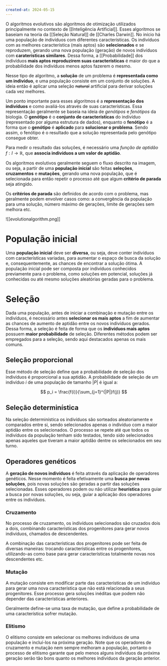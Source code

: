 ```yaml
---
created-at: 2024-05-15
---
```


O algoritmos evolutivos são algoritmos de otimização utilizados principalmente no contexto de [[Inteligência Artificial]]. Esses algoritmos se baseiam na teoria da [[Seleção Natural]] de [[Charles Darwin]]. No início há uma população de indivíduos com diferentes características. Os indivíduos com as melhores característica (mais aptos) são **selecionados** e se reproduzem, gerando uma nova população (geração) de novos indivíduos com **caraterísticas similares**. Dessa forma, a [[Probabilidade]] dos indivíduos **mais aptos reproduzirem suas características** é maior do que a probabilidade dos indivíduos menos aptos fazerem o mesmo.

Nesse tipo de algoritmo, a **solução** de um problema é **representada como um indivíduo**, e uma população consiste em um conjunto de soluções. A ideia então é aplicar uma seleção ~~natural~~ artificial para derivar soluções cada vez melhores.

Um ponto importante para esses algoritmos é a **representação dos indivíduos** e como avaliá-los através de suas características. Essa representação geralmente se baseia na ideia de *genótipos* e *fenótipos* da biologia. O **genótipo** é o **conjunto de características** do indivíduo (representado por alguma estrutura de dados), enquanto o **fenótipo** é a forma que o **genótipo** é **aplicado** para **solucionar o problema**. Sendo assim, o fenótipo é o resultado que a solução representada pelo genótipo consegue obter.

Para medir o resultado das soluções, é necessário uma *função de aptidão* $f: I \to \mathbb{R}$, que **associa indivíduos a um valor de aptidão**.

Os algoritmos evolutivos geralmente seguem o fluxo descrito na imagem, ou seja, a partir de uma **população inicial** são feitas **seleções**, **cruzamentos** e **mutações**, gerando uma nova população, que é selecionada para então repetir o processo até que algum **critério de parada** seja atingido.

Os **critérios de parada** são definidos de acordo com o problema, mas geralmente podem envolver casos como: a convergência da população para uma solução, número máximo de gerações, limite de gerações sem melhora etc.

![[evolutionalgorithm.png]]

# População inicial

Uma **população inicial** deve ser **diversa**, ou seja, deve conter indivíduos com características variadas, para aumentar o espaço de busca da solução e, consequentemente, as chances de encontrar a solução ótima. A população inicial pode ser composta por indivíduos conhecidos previamente para o problema, como soluções em potencial, soluções já conhecidas ou até mesmo soluções aleatórias geradas para o problema.

# Seleção

Dada uma população, antes de iniciar a combinação e mutação entre os indivíduos, é necessário antes **selecionar os mais aptos** a fim de aumentar as chances de aumento de aptidão entre os novos indivíduos gerados. Dessa forma, a seleção é feita de forma que os **indivíduos mais aptos** possuem **maior probabilidade** de seleção. Diferentes métodos podem ser empregados para a seleção, sendo aqui destacados apenas os mais comuns.

## Seleção proporcional

Esse método de seleção define que a probabilidade de seleção dos indivíduos é proporcional a sua aptidão. A probabilidade de seleção de um indivíduo $i$ de uma população de tamanho $|P|$ é igual a:

$$
p_i = \frac{f(i)}{\sum_{j=1}^{|P|}f(j)}
$$

## Seleção determinística

Na seleção determinística os indivíduos são sorteados aleatoriamente e comparados entre si, sendo selecionados apenas o indivíduo com a maior aptidão entre os selecionados. O processo se repete até que todos os indivíduos da população tenham sido testados, tendo sido selecionados apenas aqueles que tiveram a maior aptidão dentre os selecionados em seu turno.

## Operadores genéticos

A **geração de novos indivíduos** é feita através da aplicação de operadores genéticos. Nesse momento é feita efetivamente uma **busca por novas soluções**, pois novas soluções são geradas a partir das soluções selecionadas. Esses operadores podem ou não utilizar **heurística** para guiar a busca por novas soluções, ou seja, guiar a aplicação dos operadores entre os indivíduos.

### Cruzamento

No processo de cruzamento, os indivíduos selecionados são cruzados dois a dois, combinando características dos progenitores para gerar novos indivíduos, chamados de descendentes.

A combinação das características dos progenitores pode ser feita de diversas maneiras: trocando características entre os progenitores, utilizando-as como base para gerar características totalmente novas nos descendentes etc.

### Mutação

A mutação consiste em modificar parte das características de um indivíduo para gerar uma nova característica que não está relacionada a seus progenitores. Esse processo gera soluções inéditas que podem não depender das características anteriores.

Geralmente define-se uma taxa de mutação, que define a probabilidade de uma característica sofrer mutação.

### Elitismo

O elitismo consiste em selecionar os melhores indivíduos de uma população e incluí-los na próxima geração. Note que os operadores de cruzamento e mutação nem sempre melhoram a população, portanto o processo de elitismo garante que pelo menos alguns indivíduos da próxima geração serão tão bons quanto os melhores indivíduos da geração anterior.